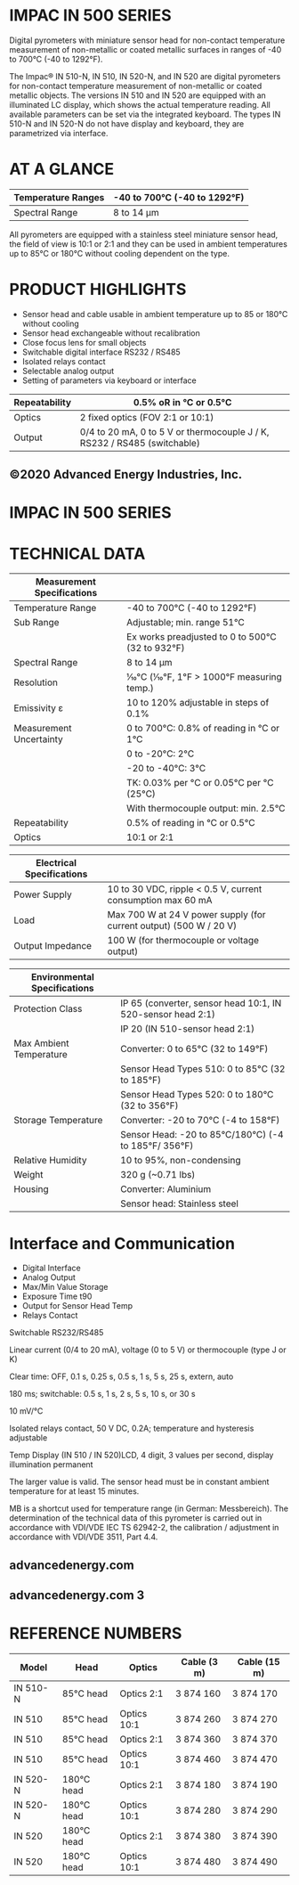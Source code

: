# IMPAC IN 500 SERIES

Digital pyrometers with miniature sensor head for non-contact temperature measurement of non-metallic or coated metallic surfaces in ranges of -40 to 700°C (-40 to 1292°F).

The Impac® IN 510-N, IN 510, IN 520-N, and IN 520 are digital pyrometers for non-contact temperature measurement of non-metallic or coated metallic objects. The versions IN 510 and IN 520 are equipped with an illuminated LC display, which shows the actual temperature reading. All available parameters can be set via the integrated keyboard. The types IN 510-N and IN 520-N do not have display and keyboard, they are parametrized via interface.

# AT A GLANCE

|Temperature Ranges|-40 to 700°C (-40 to 1292°F)|
|---|---|
|Spectral Range|8 to 14 μm|

All pyrometers are equipped with a stainless steel miniature sensor head, the field of view is 10:1 or 2:1 and they can be used in ambient temperatures up to 85°C or 180°C without cooling dependent on the type.

# PRODUCT HIGHLIGHTS

- Sensor head and cable usable in ambient temperature up to 85 or 180°C without cooling
- Sensor head exchangeable without recalibration
- Close focus lens for small objects
- Switchable digital interface RS232 / RS485
- Isolated relays contact
- Selectable analog output
- Setting of parameters via keyboard or interface

|Repeatability|0.5% oR in °C or 0.5°C|
|---|---|
|Optics|2 fixed optics (FOV 2:1 or 10:1)|
|Output|0/4 to 20 mA, 0 to 5 V or thermocouple J / K, RS232 / RS485 (switchable)|

©2020 Advanced Energy Industries, Inc.
---
# IMPAC IN 500 SERIES

# TECHNICAL DATA

|Measurement Specifications| |
|---|---|
|Temperature Range|-40 to 700°C (-40 to 1292°F)|
|Sub Range|Adjustable; min. range 51°C|
| |Ex works preadjusted to 0 to 500°C (32 to 932°F)|
|Spectral Range|8 to 14 μm|
|Resolution|1⁄10°C (1⁄10°F, 1°F > 1000°F measuring temp.)|
|Emissivity ε|10 to 120% adjustable in steps of 0.1%|
|Measurement Uncertainty|0 to 700°C: 0.8% of reading in °C or 1°C|
| |0 to -20°C: 2°C|
| |-20 to -40°C: 3°C|
| |TK: 0.03% per °C or 0.05°C per °C (25°C)|
| |With thermocouple output: min. 2.5°C|
|Repeatability|0.5% of reading in °C or 0.5°C|
|Optics|10:1 or 2:1|

|Electrical Specifications| |
|---|---|
|Power Supply|10 to 30 VDC, ripple < 0.5 V, current consumption max 60 mA|
|Load|Max 700 W at 24 V power supply (for current output) (500 W / 20 V)|
|Output Impedance|100 W (for thermocouple or voltage output)|

|Environmental Specifications| |
|---|---|
|Protection Class|IP 65 (converter, sensor head 10:1, IN 520-sensor head 2:1)|
| |IP 20 (IN 510-sensor head 2:1)|
|Max Ambient Temperature|Converter: 0 to 65°C (32 to 149°F)|
| |Sensor Head Types 510: 0 to 85°C (32 to 185°F)|
| |Sensor Head Types 520: 0 to 180°C (32 to 356°F)|
|Storage Temperature|Converter: -20 to 70°C (-4 to 158°F)|
| |Sensor Head: -20 to 85°C/180°C) (-4 to 185°F/ 356°F)|
|Relative Humidity|10 to 95%, non-condensing|
|Weight|320 g (~0.71 lbs)|
|Housing|Converter: Aluminium|
| |Sensor head: Stainless steel|

# Interface and Communication

- Digital Interface
- Analog Output
- Max/Min Value Storage
- Exposure Time t90
- Output for Sensor Head Temp
- Relays Contact

Switchable RS232/RS485

Linear current (0/4 to 20 mA), voltage (0 to 5 V) or thermocouple (type J or K)

Clear time: OFF, 0.1 s, 0.25 s, 0.5 s, 1 s, 5 s, 25 s, extern, auto

180 ms; switchable: 0.5 s, 1 s, 2 s, 5 s, 10 s, or 30 s

10 mV/°C

Isolated relays contact, 50 V DC, 0.2A; temperature and hysteresis adjustable

Temp Display (IN 510 / IN 520)LCD, 4 digit, 3 values per second, display illumination permanent

The larger value is valid. The sensor head must be in constant ambient temperature for at least 15 minutes.

MB is a shortcut used for temperature range (in German: Messbereich). The determination of the technical data of this pyrometer is carried out in accordance with VDI/VDE IEC TS 62942-2, the calibration / adjustment in accordance with VDI/VDE 3511, Part 4.4.

advancedenergy.com
---


advancedenergy.com 3
---
# REFERENCE NUMBERS

|Model|Head|Optics|Cable (3 m)|Cable (15 m)|
|---|---|---|---|---|
|IN 510-N|85°C head|Optics 2:1|3 874 160|3 874 170|
|IN 510|85°C head|Optics 10:1|3 874 260|3 874 270|
|IN 510|85°C head|Optics 2:1|3 874 360|3 874 370|
|IN 510|85°C head|Optics 10:1|3 874 460|3 874 470|
|IN 520-N|180°C head|Optics 2:1|3 874 180|3 874 190|
|IN 520-N|180°C head|Optics 10:1|3 874 280|3 874 290|
|IN 520|180°C head|Optics 2:1|3 874 380|3 874 390|
|IN 520|180°C head|Optics 10:1|3 874 480|3 874 490|